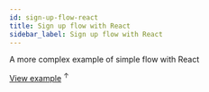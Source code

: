 ```yaml
---
id: sign-up-flow-react
title: Sign up flow with React
sidebar_label: Sign up flow with React
---
```


A more complex example of simple flow with React

<a href="../examples/sign-up-flow-react.html" target="_blank">View example</a> <sup>↑</sup>
